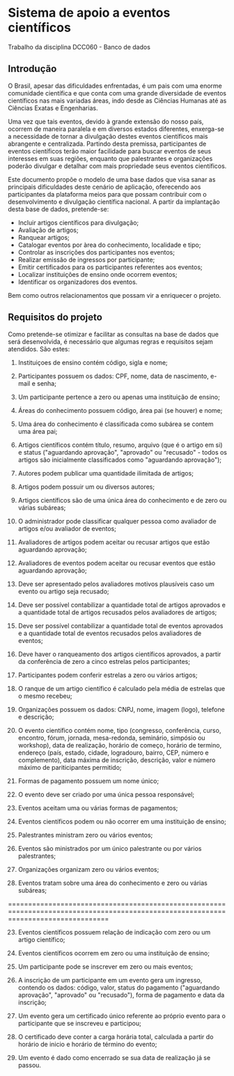 # Sistema de apoio a eventos científicos

Trabalho da disciplina DCC060 - Banco de dados

## Introdução

O Brasil, apesar das dificuldades enfrentadas, é um pais com uma enorme comunidade científica e que conta com uma grande diversidade de eventos científicos nas mais variadas áreas, indo desde as Ciências Humanas até as Ciências Exatas e Engenharias.

Uma vez que tais eventos, devido à grande extensão do nosso país, ocorrem de maneira paralela e em diversos estados diferentes, enxerga-se a necessidade de tornar a divulgação destes eventos científicos mais abrangente e centralizada. Partindo desta premissa, participantes de eventos científicos terão maior facilidade para buscar eventos de seus interesses em suas regiões, enquanto que palestrantes e organizações poderão divulgar e detalhar com mais propriedade seus eventos científicos. 

Este documento propõe o modelo de uma base dados que visa sanar as principais dificuldades deste cenário de aplicação, oferecendo aos participantes da plataforma meios para que possam contribuir com o desenvolvimento e divulgação científica nacional. A partir da implantação desta base de dados, pretende-se:

*  Incluir artigos científicos para divulgação;
*  Avaliação de artigos;
*  Ranquear artigos;
*  Catalogar eventos por àrea do conhecimento, localidade e tipo;
*  Controlar as inscrições dos participantes nos eventos;
*  Realizar emissão de ingressos por participante;
*  Emitir certificados para os participantes referentes aos eventos;
*  Localizar instituições de ensino onde ocorrem eventos;
*  Identificar os organizadores dos eventos.

Bem como outros relacionamentos que possam vir a enriquecer o projeto.

## Requisitos do projeto

Como pretende-se otimizar e facilitar as consultas na base de dados que será desenvolvida, é necessário que algumas regras e requisitos sejam atendidos. São estes:

1. Instituiçoes de ensino contém código, sigla e nome;

2. Participantes possuem os dados: CPF, nome, data de nascimento, e-mail e senha;

3. Um participante pertence a zero ou apenas uma instituição de ensino;

4. Áreas do conhecimento possuem código, área pai (se houver) e nome;

5. Uma área do conhecimento é classificada como subárea se contem uma área pai;

6. Artigos científicos contém título, resumo, arquivo (que é o artigo em si) e status ("aguardando aprovação", "aprovado" ou "recusado" - todos os artigos são inicialmente classificados como "aguardando aprovação");

7. Autores podem publicar uma quantidade ilimitada de artigos;

8. Artigos podem possuir um ou diversos autores;

9. Artigos científicos são de uma única área do conhecimento e de zero ou várias subáreas;

10. O administrador pode classificar qualquer pessoa como avaliador de artigos e/ou avaliador de eventos;

11. Avaliadores de artigos podem aceitar ou recusar artigos que estão aguardando aprovação;

12. Avaliadores de eventos podem aceitar ou recusar eventos que estão aguardando aprovação;

13. Deve ser apresentado pelos avaliadores motivos plausíveis caso um evento ou artigo seja recusado;

14. Deve ser possível contabilizar a quantidade total de artigos aprovados e a quantidade total de artigos recusados pelos avaliadores de artigos;

15. Deve ser possível contabilizar a quantidade total de eventos aprovados e a quantidade total de eventos recusados pelos avaliadores de eventos;

16. Deve haver o ranqueamento dos artigos científicos aprovados, a partir da conferência de zero a cinco estrelas pelos participantes;

17. Participantes podem conferir estrelas a zero ou vários artigos;

18. O ranque de um artigo científico é calculado pela média de estrelas que o mesmo recebeu;

19. Organizações possuem os dados: CNPJ, nome, imagem (logo), telefone e descrição; 

20. O evento científico contém nome, tipo (congresso, conferência, curso, encontro, fórum, jornada, mesa-redonda, seminário, simpósio ou workshop), data de realização, horário de começo, horário de termino, endereço (país, estado, cidade, logradouro, bairro, CEP, número e complemento), data máxima de inscrição, descrição, valor e número máximo de pariticipantes permitido;

21. Formas de pagamento possuem um nome único;

22. O evento deve ser criado por uma única pessoa responsável;

23. Eventos aceitam uma ou várias formas de pagamentos;

24. Eventos científicos podem ou não ocorrer em uma instituição de ensino;

25. Palestrantes ministram zero ou vários eventos;

26. Eventos são ministrados por um único palestrante ou por vários palestrantes;

27. Organizações organizam zero ou vários eventos;

28. Eventos tratam sobre uma área do conhecimento e zero ou várias subáreas;



=====================================================================================================================================




23. Eventos científicos possuem relação de indicação com zero ou um artigo científico;

24. Eventos científicos ocorrem em zero ou uma instituição de ensino;

25. Um participante pode se inscrever em zero ou mais eventos;

26. A inscrição de um participante em um evento gera um ingresso, contendo os dados: código, valor, status do pagamento ("aguardando aprovação", "aprovado" ou "recusado"), forma de pagamento e data da inscrição;

27. Um evento gera um certificado único referente ao próprio evento para o participante que se inscreveu e participou;

28. O certificado deve conter a carga horária total, calculada a partir do horário de inicio e horário de término do evento;

29. Um evento é dado como encerrado se sua data de realização já se passou.
